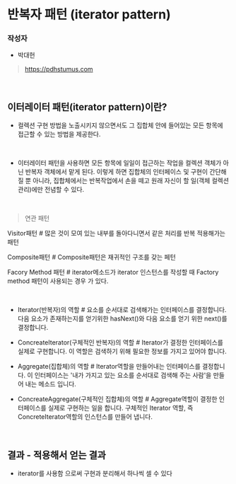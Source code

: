 # 반복자 패턴 (iterator pattern)

### 작성자
* 박대헌
> https://pdhstumus.com

<br/>

## 이터레이터 패턴(iterator pattern)이란?

* 컬렉션 구현 방법을 노출시키지 않으면서도 그 집합체 안에 들어있는 모든 항목에 접근할 수 있는 방법을 제공한다.

<br/>

* 이터레이터 패턴을 사용하면 모든 항목에 일일이 접근하는 작업을 컬렉션 객체가 아닌 반복자 객체에서 맡게 된다. 
이렇게 하면 집합체의 인터페이스 및 구현이 간단해질 뿐 아니라, 집합체에서는 반복작업에서 손을 떼고 원래 자신이 할 일(객체 컬렉션 관리)에만 전념할 수 있다.


<br/>

> 연관 패턴

Visitor패턴 #
많은 것이 모여 있는 내부를 돌아다니면서 같은 처리를 반복 적용해가는 패턴

Composite패턴 #
Composite패턴은 재귀적인 구조를 갖는 페턴

Facory Method 패턴 #
iterator메소드가 iterator 인스턴스를 작성할 때 Factory method 패턴이 사용되는 경우 가 있다.


<br/>


* Iterator(반복자)의 역할 #
요소를 순서대로 검색해가는 인터페이스를 결정합니다.
다음 요소가 존재하는지를 얻기위한 hasNext()와 다음 요소를 얻기 위한 next()를 결정합니다.

* ConcreateIterator(구체적인 반복자)의 역할 #
Iterator가 결정한 인터페이스를 실제로 구현합니다.
이 역할은 검색하기 위해 필요한 정보를 가지고 있어야 합니다.

* Aggregate(집합체)의 역할 #
Iterator역할을 만들어내는 인터페이스를 결정합니다.
이 인터페이스는 '내가 가지고 있는 요소를 순서대로 검색해 주는 사람'을 만들어 내는 메소드 입니다.

* ConcreateAggregate(구체적인 집합체)의 역할 #
Aggregate역할이 결정한 인터페이스를 실제로 구현하는 일을 합니다.
구체적인 Iterator 역할, 즉 ConcreteIterator역할의 인스턴스를 만들어 냅니다.
<br/>

## 결과 - 적용해서 얻는 결과

* iterator를 사용함 으로써 구현과 분리해서 하나씩 셀 수 있다
